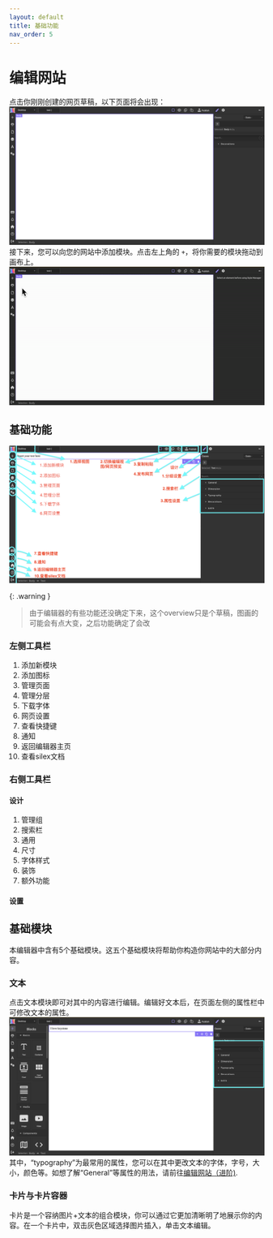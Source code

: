 ```yaml
---
layout: default
title: 基础功能
nav_order: 5
---
```


# 编辑网站
点击你刚刚创建的网页草稿，以下页面将会出现：
![Editor starting image](./images/editor-start.png)
接下来，您可以向您的网站中添加模块。点击左上角的 `+`，将你需要的模块拖动到画布上。
![Basic move](./gifs/move-basic.gif)

## 基础功能
![Editor Overview](./images/editor-overview.png)

{: .warning }
>由于编辑器的有些功能还没确定下来，这个overview只是个草稿，图画的可能会有点大变，之后功能确定了会改
### 左侧工具栏
1. 添加新模块
2. 添加图标
3. 管理页面
4. 管理分层
5. 下载字体
6. 网页设置
7. 查看快捷键
8. 通知
9. 返回编辑器主页
10. 查看silex文档

### 右侧工具栏
#### 设计
1. 管理组
2. 搜索栏
3. 通用
4. 尺寸
5. 字体样式
6. 装饰
7. 额外功能
#### 设置
## 基础模块
本编辑器中含有5个基础模块。这五个基础模块将帮助你构造你网站中的大部分内容。
### 文本
点击文本模块即可对其中的内容进行编辑。编辑好文本后，在页面左侧的属性栏中可修改文本的属性。
![Text properties](./images/text%20properties.png)
其中，“typography”为最常用的属性，您可以在其中更改文本的字体，字号，大小，颜色等。如想了解“General”等属性的用法，请前往[编辑网站（进阶)](https://keycas-doc.github.io/docs/Editing-webpage-advanced/).

### 卡片与卡片容器
卡片是一个容纳图片+文本的组合模块，你可以通过它更加清晰明了地展示你的内容。在一个卡片中，双击灰色区域选择图片插入，单击文本编辑。